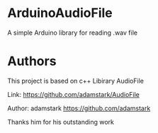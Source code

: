 # ArduinoAudioFile
A simple Arduino library for reading .wav file

# Authors
This project is based on c++ Libirary AudioFile

Link: https://github.com/adamstark/AudioFile

Author: adamstark https://github.com/adamstark

Thanks him for his outstanding work
